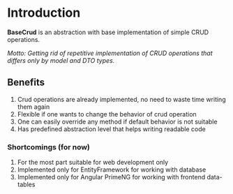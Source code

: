 # Introduction

**BaseCrud** is an abstraction with base implementation of simple CRUD operations.

*Motto: Getting rid of repetitive implementation of CRUD operations that differs only by model and DTO types.*

## Benefits

1. Crud operations are already implemented, no need to waste time writing them again
2. Flexible if one wants to change the behavior of crud operation
3. One can easily override any method if default behavior is not suitable
4. Has predefined abstraction level that helps writing readable code

### Shortcomings (for now)

1. For the most part suitable for web development only
2. Implemented only for EntityFramework for working with database
3. Implemented only for Angular PrimeNG for working with frontend data-tables